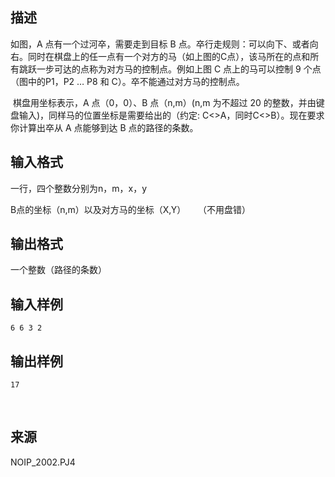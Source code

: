 ## 描述

<p> 如图，A 点有一个过河卒，需要走到目标 B 点。卒行走规则：可以向下、或者向右。同时在棋盘上的任一点有一个对方的马（如上图的C点），该马所在的点和所有跳跃一步可达的点称为对方马的控制点。例如上图 C 点上的马可以控制 9 个点（图中的P1，P2 … P8 和 C）。卒不能通过对方马的控制点。 <img src="/JudgeOnline/upload/image/20170720/20170720160752_91036.gif" alt="" /> </p> <p>  棋盘用坐标表示，A 点（0，0）、B 点（n,m）(n,m 为不超过 20 的整数，并由键盘输入)，同样马的位置坐标是需要给出的（约定: C<>A，同时C<>B）。现在要求你计算出卒从 A 点能够到达 B 点的路径的条数。 </p>

## 输入格式

<p> 一行，四个整数分别为n，m，x，y </p> <p> <span>B点的坐标（n,m）以及对方马的坐标（X,Y）     （不用盘错）</span> </p>

## 输出格式

一个整数（路径的条数）

## 输入样例

```plaintext
6 6 3 2
```

## 输出样例

```plaintext
17
```



 

## 来源

NOIP_2002.PJ4


